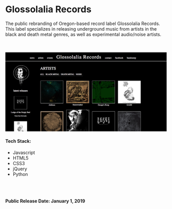 <h1>Glossolalia Records</h1>
<p>The public rebranding of Oregon-based record label Glossolalia Records. This label specializes in releasing underground music from artists
in the black and death metal genres, as well as experimental audio/noise artists.</p>
<br />
<br />
<img src="gr_sample_112118.png" />
<h4>Tech Stack:</h4>
<ul>
  <li>Javascript</li>
  <li>HTML5</li>
  <li>CSS3</li>
  <li>jQuery</li>
  <li>Python</li>
</ul>
<br /> <br />


<h4>Public Release Date: <strong>January 1, 2019</strong></h4> 
